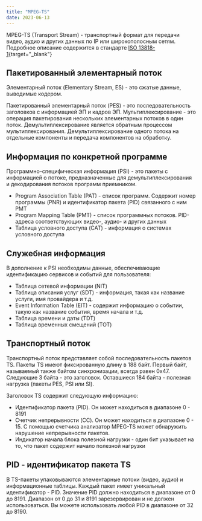 ```yaml
---
title: "MPEG-TS"
date: 2023-06-13
---
```


MPEG-TS (Transport Stream) - транспортный формат для передачи видео, аудио и других данных по IP или широкополосным сетям. Подробное описание содержится в стандарте [ISO 13818-1](https://www.iso.org/standard/74427.html){target="_blank"}

## Пакетированный элементарный поток[](https://help.cesbo.com/misc/articles/format/mpegts#packetized-elementary-stream)

Элементарный поток (Elementary Stream, ES) - это сжатые данные, выводимые кодером.

Пакетированный элементарный поток (PES) - это последовательность заголовков с информацией ЭП и кадров ЭП. Мультиплексирование - это операция пакетирования нескольких элементарных потоков в один поток. Демультиплексирование является обратным процессом мультиплексирования. Демультиплексирование одного потока на отдельные компоненты и передача компонентов на обработку.

## Информация по конкретной программе[](https://help.cesbo.com/misc/articles/format/mpegts#program-specific-information)

Программно-специфическая информация (PSI) - это пакеты с информацией о потоке, предназначенные для демультиплексирования и декодирования потоков программ приемником.

- Program Association Table (PAT) - список программ. Содержит номер программы (PNR) и идентификатор пакета (PID) связанного с ним PMT
- Program Mapping Table (PMT) - список программных потоков. PID-адреса соответствующих видео-, аудио- и других данных
- Таблица условного доступа (CAT) - информация о системах условного доступа

## Служебная информация[](https://help.cesbo.com/misc/articles/format/mpegts#service-information)

В дополнение к PSI необходимы данные, обеспечивающие идентификацию сервисов и событий для пользователя:

- Таблица сетевой информации (NIT)
- Таблица описания услуг (SDT) - информация, такая как название услуги, имя провайдера и т.д.
- Event Information Table (EIT) - содержит информацию о событии, такую как название события, время начала и т.д.
- Таблица времени и даты (TDT)
- Таблица временных смещений (TOT)

## Транспортный поток[](https://help.cesbo.com/misc/articles/format/mpegts#transport-stream)

Транспортный поток представляет собой последовательность пакетов TS. Пакеты TS имеют фиксированную длину в 188 байт. Первый байт, называемый также байтом синхронизации, всегда равен 0x47. Следующие 3 байта - это заголовок. Оставшиеся 184 байта - полезная нагрузка (пакеты PES, PSI или SI).

Заголовок TS содержит следующую информацию:

- Идентификатор пакета (PID). Он может находиться в диапазоне 0 - 8191
- Счетчик непрерывности (CC). Он может находиться в диапазоне 0 - 15. С помощью счетчика анализатор MPEG-TS может обнаружить нарушение непрерывности пакетов.
- Индикатор начала блока полезной нагрузки - один бит указывает на то, что пакет содержит начало полезной нагрузки

## PID - идентификатор пакета TS[](https://help.cesbo.com/misc/articles/format/mpegts#pid-ts-packet-identifier)

В TS-пакеты упаковываются элементарные потоки (видео, аудио) и информационные таблицы. Каждый пакет имеет уникальный идентификатор - PID. Значение PID должно находиться в диапазоне от 0 до 8191. Диапазон от 0 до 31 и 8191 зарезервирован и не должен использоваться. Вы можете использовать любой PID в диапазоне от 32 до 8190.
